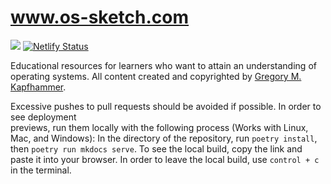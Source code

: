 # www.os-sketch.com

![](../../workflows/build/badge.svg) [![Netlify Status](https://api.netlify.com/api/v1/badges/1bb69b1e-36a5-4bff-8db5-920ad7209fab/deploy-status)](https://app.netlify.com/sites/os-sketch/deploys)

Educational resources for learners who want to attain an understanding of operating systems.
All content created and copyrighted by [Gregory M. Kapfhammer](https://www.gregorykapfhammer.com/).

Excessive pushes to pull requests should be avoided if possible. In order to see deployment  
previews, run them locally with the following process (Works with Linux, Mac, and Windows):
In the directory of the repository, run `poetry install`, then `poetry run mkdocs serve`. To 
see the local build, copy the link and paste it into your browser. In order to leave the local 
build, use `control + c` in the terminal.